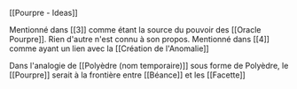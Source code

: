 [[Pourpre - Ideas]]

Mentionné dans [[3]] comme étant la source du pouvoir des [[Oracle Pourpre]]. Rien d'autre n'est connu à son propos.
Mentionné dans [[4]] comme ayant un lien avec la [[Création de l'Anomalie]]

Dans l'analogie de [[Polyèdre (nom temporaire)]] sous forme de Polyèdre, le [[Pourpre]] serait à la frontière entre [[Béance]] et les [[Facette]]